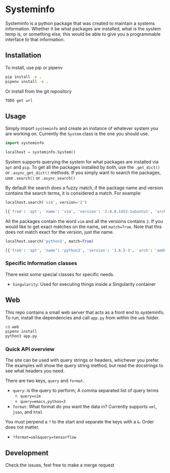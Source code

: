 # Systeminfo

Systeminfo is a python package that was created to maintain a systems information.
Whether it be what packages are installed, what is the system temp is, or
something else, this would be able to give you a programmable interface to that
information.

## Installation
To install, use pip or pipenv

```bash
pip install -e .
pipenv install -e .
```
Or install from the git repository
```bash
TODO get url
```

## Usage
Simply import `systeminfo` and create an instance of whatever system you are
working on. Currently the `System` class is the one you should use.
```python
import systeminfo

localhost = systeminfo.System()
```

System supports querying the system for what packages are installed via `apt`
and `pip`. To get all the packages installed by both, use the `.get_dict()` or
`.async_get_dict()` methods. If you simply want to search the packages, use
`.search()` or `.async_search()`

By default the search does a fuzzy match, if the package name and version
contains the search terms, it is considered a match. For example:
```python
localhost.search('vim', version='2')

[{'from': 'apt', 'name': 'vim', 'version': '2:8.0.1453-1ubuntu1', 'arch': 'amd64', 'state': '[installed]'}, {'from': 'apt', 'name': 'vim-tiny', 'version': '2:8.0.1453-1ubuntu1', 'arch': 'amd64', 'state': '[installed]'}, {'from': 'apt', 'name': 'vim-common', 'version': '2:8.0.1453-1ubuntu1', 'arch': 'all', 'state': '[installed]'}, {'from': 'apt', 'name': 'vim-runtime', 'version': '2:8.0.1453-1ubuntu1', 'arch': 'all', 'state': '[installed]'}]
```
All the packages contain the word `vim` and all the versions contains `2`. If
you would like to get exact matches on the name, set `match=True`. Note that
this does not match exact for the version, just the name.
```python
localhost.search('python3', match=True)

[{'from': 'apt', 'name': 'python3', 'version': '3.6.5-3', 'arch': 'amd64', 'state': '[installed]'}]
```


### Specific Information classes
There exist some special classes for specific needs.

* `Singularity`: Used for executing things inside a Singularity container


## Web
This repo contains a small web server that acts as a front end to systeminfo.
To run, install the dependencies and call `app.py` from within the `web` folder.

```bash
cd web
pipenv install
python3 app.py
```

### Quick API overview
The site can be used with query strings or headers, whichever you prefer. The
examples will show the query string method, but read the docstrings to see what
headers you need.

There are two keys, `query` and `format`.

* `query`: is the query to perform; A comma separated list of query terms
    * `query=vim`
    * `query=emacs,python=3`
* `format`: What format do you want the data in? Currently supports `xml`, `json`, and `html`

You must perpend a `?` to the start and separate the keys with a `&`. Order does not matter.
* `?format=xml&query=tensorflow`


## Development
Check the issues, feel free to make a merge request

